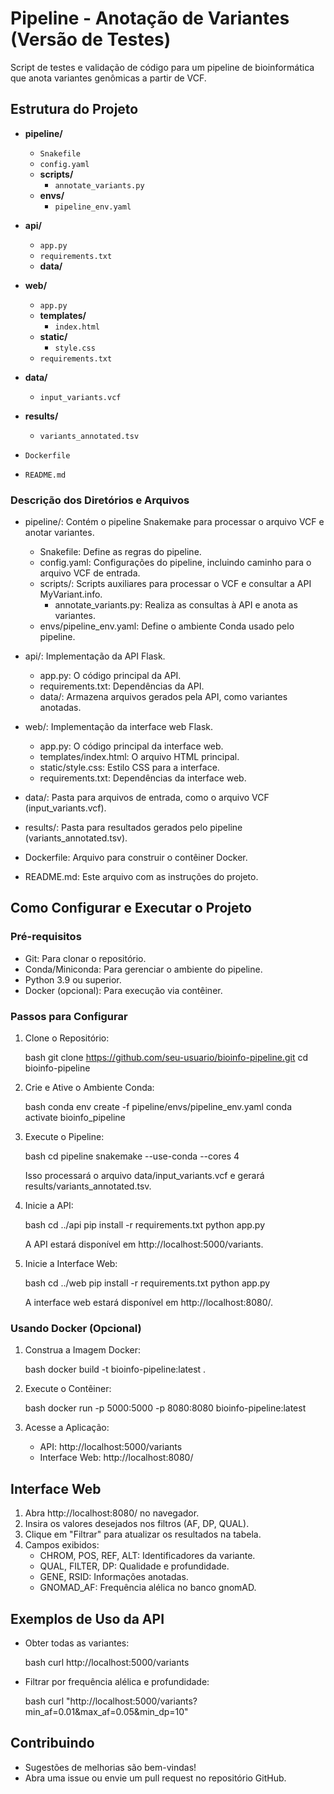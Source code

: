 # Pipeline - Anotação de Variantes (Versão de Testes)

Script de testes e validação de código para um pipeline de bioinformática que anota variantes genômicas a partir de VCF.

## Estrutura do Projeto

- **pipeline/**  
  - `Snakefile`  
  - `config.yaml`  
  - **scripts/**  
    - `annotate_variants.py`  
  - **envs/**  
    - `pipeline_env.yaml`  

- **api/**  
  - `app.py`  
  - `requirements.txt`  
  - **data/**  

- **web/**  
  - `app.py`  
  - **templates/**  
    - `index.html`  
  - **static/**  
    - `style.css`  
  - `requirements.txt`  

- **data/**  
  - `input_variants.vcf`  

- **results/**  
  - `variants_annotated.tsv`  

- `Dockerfile`  
- `README.md`  

### Descrição dos Diretórios e Arquivos

- pipeline/: Contém o pipeline Snakemake para processar o arquivo VCF e anotar variantes.

  - Snakefile: Define as regras do pipeline.
  - config.yaml: Configurações do pipeline, incluindo caminho para o arquivo VCF de entrada.
  - scripts/: Scripts auxiliares para processar o VCF e consultar a API MyVariant.info.
    - annotate_variants.py: Realiza as consultas à API e anota as variantes.
  - envs/pipeline_env.yaml: Define o ambiente Conda usado pelo pipeline.

- api/: Implementação da API Flask.

  - app.py: O código principal da API.
  - requirements.txt: Dependências da API.
  - data/: Armazena arquivos gerados pela API, como variantes anotadas.

- web/: Implementação da interface web Flask.

  - app.py: O código principal da interface web.
  - templates/index.html: O arquivo HTML principal.
  - static/style.css: Estilo CSS para a interface.
  - requirements.txt: Dependências da interface web.

- data/: Pasta para arquivos de entrada, como o arquivo VCF (input_variants.vcf).

- results/: Pasta para resultados gerados pelo pipeline (variants_annotated.tsv).

- Dockerfile: Arquivo para construir o contêiner Docker.

- README.md: Este arquivo com as instruções do projeto.

## Como Configurar e Executar o Projeto

### Pré-requisitos

- Git: Para clonar o repositório.
- Conda/Miniconda: Para gerenciar o ambiente do pipeline.
- Python 3.9 ou superior.
- Docker (opcional): Para execução via contêiner.

### Passos para Configurar

1. Clone o Repositório:

   bash
   git clone https://github.com/seu-usuario/bioinfo-pipeline.git
   cd bioinfo-pipeline
   

2. Crie e Ative o Ambiente Conda:

   bash
   conda env create -f pipeline/envs/pipeline_env.yaml
   conda activate bioinfo_pipeline
   

3. Execute o Pipeline:

   bash
   cd pipeline
   snakemake --use-conda --cores 4
   

   Isso processará o arquivo data/input_variants.vcf e gerará results/variants_annotated.tsv.

4. Inicie a API:

   bash
   cd ../api
   pip install -r requirements.txt
   python app.py
   

   A API estará disponível em http://localhost:5000/variants.

5. Inicie a Interface Web:

   bash
   cd ../web
   pip install -r requirements.txt
   python app.py
   

   A interface web estará disponível em http://localhost:8080/.

### Usando Docker (Opcional)

1. Construa a Imagem Docker:

   bash
   docker build -t bioinfo-pipeline:latest .
   

2. Execute o Contêiner:

   bash
   docker run -p 5000:5000 -p 8080:8080 bioinfo-pipeline:latest
   

3. Acesse a Aplicação:

   - API: http://localhost:5000/variants
   - Interface Web: http://localhost:8080/

## Interface Web

1. Abra http://localhost:8080/ no navegador.
2. Insira os valores desejados nos filtros (AF, DP, QUAL).
3. Clique em "Filtrar" para atualizar os resultados na tabela.
4. Campos exibidos:
   - CHROM, POS, REF, ALT: Identificadores da variante.
   - QUAL, FILTER, DP: Qualidade e profundidade.
   - GENE, RSID: Informações anotadas.
   - GNOMAD_AF: Frequência alélica no banco gnomAD.

## Exemplos de Uso da API

- Obter todas as variantes:

  bash
  curl http://localhost:5000/variants
  

- Filtrar por frequência alélica e profundidade:

  bash
  curl "http://localhost:5000/variants?min_af=0.01&max_af=0.05&min_dp=10"
  

## Contribuindo

- Sugestões de melhorias são bem-vindas!
- Abra uma issue ou envie um pull request no repositório GitHub.

